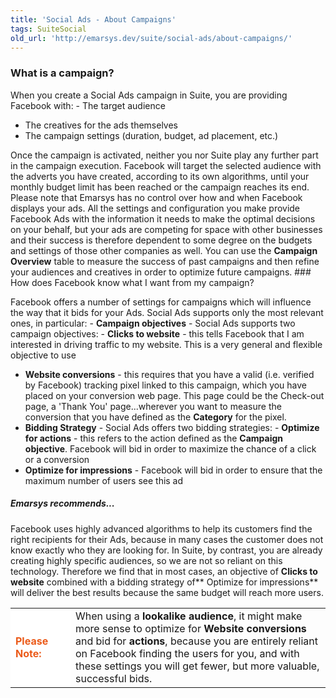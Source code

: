 ```yaml
---
title: 'Social Ads - About Campaigns'
tags: SuiteSocial
old_url: 'http://emarsys.dev/suite/social-ads/about-campaigns/'
---
```


### What is a campaign?

 When you create a Social Ads campaign in Suite, you are providing Facebook with: - The target audience
- The creatives for the ads themselves
- The campaign settings (duration, budget, ad placement, etc.)
 
 Once the campaign is activated, neither you nor Suite play any further part in the campaign execution. Facebook will target the selected audience with the adverts you have created, according to its own algorithms, until your monthly budget limit has been reached or the campaign reaches its end. Please note that Emarsys has no control over how and when Facebook displays your ads. All the settings and configuration you make provide Facebook Ads with the information it needs to make the optimal decisions on your behalf, but your ads are competing for space with other businesses and their success is therefore dependent to some degree on the budgets and settings of those other companies as well. You can use the **Campaign Overview** table to measure the success of past campaigns and then refine your audiences and creatives in order to optimize future campaigns. ### How does Facebook know what I want from my campaign?

 Facebook offers a number of settings for campaigns which will influence the way that it bids for your Ads. Social Ads supports only the most relevant ones, in particular: - **Campaign objectives** - Social Ads supports two campaign objectives: - **Clicks to website** - this tells Facebook that I am interested in driving traffic to my website. This is a very general and flexible objective to use
- **Website conversions** - this requires that you have a valid (i.e. verified by Facebook) tracking pixel linked to this campaign, which you have placed on your conversion web page. This page could be the Check-out page, a 'Thank You' page...wherever you want to measure the conversion that you have defined as the **Category** for the pixel.
- **Bidding Strategy** - Social Ads offers two bidding strategies: - **Optimize for actions** - this refers to the action defined as the **Campaign objective**. Facebook will bid in order to maximize the chance of a click or a conversion
- **Optimize for impressions** - Facebook will bid in order to ensure that the maximum number of users see this ad

##### Emarsys recommends...

 Facebook uses highly advanced algorithms to help its customers find the right recipients for their Ads, because in many cases the customer does not know exactly who they are looking for. In Suite, by contrast, you are already creating highly specific audiences, so we are not so reliant on this technology. Therefore we find that in most cases, an objective of **Clicks to website** combined with a bidding strategy of** Optimize for impressions** will deliver the best results because the same budget will reach more users. <table style="width: 100%;"><tbody><tr><td style="text-align: left; width: 80px; border-color: #fff; background-color: #fff; color: #eb5a19;">**Please Note:**</td> <td>When using a **lookalike audience**, it might make more sense to optimize for **Website conversions** and bid for **actions**, because you are entirely reliant on Facebook finding the users for you, and with these settings you will get fewer, but more valuable, successful bids.</td></tr></tbody></table>